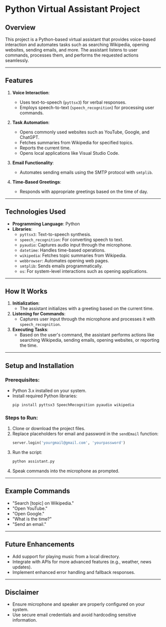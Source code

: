 # Python Virtual Assistant Project

## Overview
This project is a Python-based virtual assistant that provides voice-based interaction and automates tasks such as searching Wikipedia, opening websites, sending emails, and more. The assistant listens to user commands, processes them, and performs the requested actions seamlessly.

---

## Features
1. **Voice Interaction**: 
   - Uses text-to-speech (`pyttsx3`) for verbal responses.
   - Employs speech-to-text (`speech_recognition`) for processing user commands.

2. **Task Automation**:
   - Opens commonly used websites such as YouTube, Google, and ChatGPT.
   - Fetches summaries from Wikipedia for specified topics.
   - Reports the current time.
   - Opens local applications like Visual Studio Code.

3. **Email Functionality**:
   - Automates sending emails using the SMTP protocol with `smtplib`.

4. **Time-Based Greetings**:
   - Responds with appropriate greetings based on the time of day.

---

## Technologies Used
- **Programming Language**: Python
- **Libraries**:
  - `pyttsx3`: Text-to-speech synthesis.
  - `speech_recognition`: For converting speech to text.
  - `pyaudio`: Captures audio input through the microphone.
  - `datetime`: Handles time-based operations.
  - `wikipedia`: Fetches topic summaries from Wikipedia.
  - `webbrowser`: Automates opening web pages.
  - `smtplib`: Sends emails programmatically.
  - `os`: For system-level interactions such as opening applications.

---

## How It Works
1. **Initialization**:
   - The assistant initializes with a greeting based on the current time.
2. **Listening for Commands**:
   - Captures user input through the microphone and processes it with `speech_recognition`.
3. **Executing Tasks**:
   - Based on the user's command, the assistant performs actions like searching Wikipedia, sending emails, opening websites, or reporting the time.

---

## Setup and Installation
### Prerequisites:
- Python 3.x installed on your system.
- Install required Python libraries:
  ```bash
  pip install pyttsx3 SpeechRecognition pyaudio wikipedia
  ```

### Steps to Run:
1. Clone or download the project files.
2. Replace placeholders for email and password in the `sendEmail` function:
   ```python
   server.login('yourgmail@gmail.com', 'yourpassword')
   ```
3. Run the script:
   ```bash
   python assistant.py
   ```
4. Speak commands into the microphone as prompted.

---

## Example Commands
- "Search [topic] on Wikipedia."
- "Open YouTube."
- "Open Google."
- "What is the time?"
- "Send an email."

---

## Future Enhancements
- Add support for playing music from a local directory.
- Integrate with APIs for more advanced features (e.g., weather, news updates).
- Implement enhanced error handling and fallback responses.

---

## Disclaimer
- Ensure microphone and speaker are properly configured on your system.
- Use secure email credentials and avoid hardcoding sensitive information.
